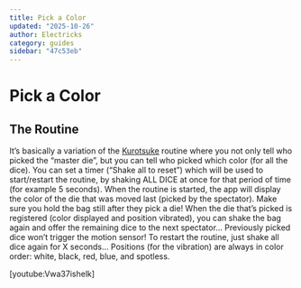 ```yaml
---
title: Pick a Color
updated: "2025-10-26"
author: Electricks
category: guides
sidebar: "47c53eb"
---
```


# Pick a Color

## The Routine

It’s basically a variation of the [Kurotsuke](https://electricks.info/docs/spotted-dice/kurotsuke/) routine where you not only tell who picked the “master die”, but you can tell who picked which color (for all the dice). You can set a timer (“Shake all to reset”) which will be used to start/restart the routine, by shaking ALL DICE at once for that period of time (for example 5 seconds). When the routine is started, the app will display the color of the die that was moved last (picked by the spectator). Make sure you hold the bag still after they pick a die! When the die that’s picked is registered (color displayed and position vibrated), you can shake the bag again and offer the remaining dice to the next spectator… Previously picked dice won’t trigger the motion sensor! To restart the routine, just shake all dice again for X seconds… Positions (for the vibration) are always in color order: white, black, red, blue, and spotless.

[youtube:Vwa37ishelk]